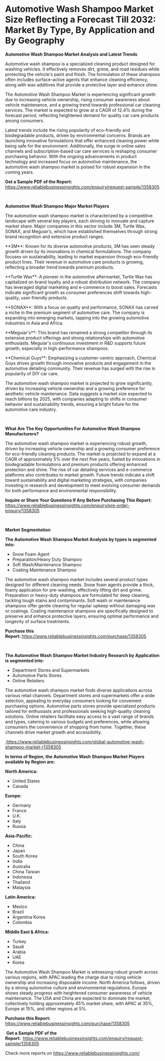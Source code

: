 <p><h1>Automotive Wash Shampoo Market Size Reflecting a Forecast Till 2032: Market By Type, By Application and By Geography</h1></p><p><strong>Automotive Wash Shampoo Market Analysis and Latest Trends</strong></p>
<p><p>Automotive wash shampoo is a specialized cleaning product designed for washing vehicles. It effectively removes dirt, grime, and road residues while protecting the vehicle's paint and finish. The formulation of these shampoos often includes surface-active agents that enhance cleaning efficiency, along with wax additives that provide a protective layer and enhance shine.</p><p>The Automotive Wash Shampoo Market is experiencing significant growth due to increasing vehicle ownership, rising consumer awareness about vehicle maintenance, and a growing trend towards professional car cleaning services. The market is expected to grow at a CAGR of 12.4% during the forecast period, reflecting heightened demand for quality car care products among consumers. </p><p>Latest trends include the rising popularity of eco-friendly and biodegradable products, driven by environmental concerns. Brands are launching innovative formulations that offer enhanced cleaning power while being safe for the environment. Additionally, the surge in online sales channels and subscription-based car care services is reshaping consumer purchasing behavior. With the ongoing advancements in product technology and increased focus on automotive maintenance, the automotive wash shampoo market is poised for robust expansion in the coming years.</p></p>
<p><strong>Get a Sample PDF of the Report:&nbsp;</strong> <a href="https://www.reliablebusinessinsights.com/enquiry/request-sample/1358305?utm_campaign=2319&utm_medium=2&utm_source=Github&utm_content=ia&utm_term=30032025&utm_id=automotive-wash-shampoo">https://www.reliablebusinessinsights.com/enquiry/request-sample/1358305</a></p>
<p>&nbsp;</p>
<p><strong>Automotive Wash Shampoo Major Market Players</strong></p>
<p><p>The automotive wash shampoo market is characterized by a competitive landscape with several key players, each striving to innovate and capture market share. Major companies in this sector include 3M, Turtle Wax, SONAX, and Meguiar’s, which have established themselves through strong brand recognition and extensive product ranges.</p><p>**3M**: Known for its diverse automotive products, 3M has seen steady growth driven by its innovations in chemical formulations. The company focuses on sustainability, leading to market expansion through eco-friendly product lines. Their revenue in automotive care products is growing, reflecting a broader trend towards premium products.</p><p>**Turtle Wax**: A pioneer in the automotive aftermarket, Turtle Wax has capitalized on brand loyalty and a robust distribution network. The company has leveraged digital marketing and e-commerce to boost sales. Forecasts indicate significant growth as consumer preferences shift towards high-quality, user-friendly products.</p><p>**SONAX**: With a focus on quality and performance, SONAX has carved a niche in the premium segment of automotive care. The company is expanding into emerging markets, tapping into the growing automotive industries in Asia and Africa.</p><p>**Meguiar's**: This brand has remained a strong competitor through its extensive product offerings and strong relationships with automotive enthusiasts. Meguiar's continuous investment in R&D supports future growth, especially in high-performance shampoos.</p><p>**Chemical Guys**: Emphasizing a customer-centric approach, Chemical Guys drives growth through innovative products and engagement in the automotive detailing community. Their revenue has surged with the rise in popularity of DIY car care.</p><p>The automotive wash shampoo market is projected to grow significantly, driven by increasing vehicle ownership and a growing preference for aesthetic vehicle maintenance. Data suggests a market size expected to reach billions by 2025, with companies adapting to shifts in consumer behavior and sustainability trends, ensuring a bright future for the automotive care industry.</p></p>
<p>&nbsp;</p>
<p><strong>What Are The Key Opportunities For Automotive Wash Shampoo Manufacturers?</strong></p>
<p><p>The automotive wash shampoo market is experiencing robust growth, driven by increasing vehicle ownership and a growing consumer preference for eco-friendly cleaning products. The market is projected to expand at a CAGR of approximately 5% over the next five years, fueled by innovations in biodegradable formulations and premium products offering enhanced protection and shine. The rise of car detailing services and e-commerce platforms also contributes to market growth. Future trends indicate a shift toward sustainability and digital marketing strategies, with companies investing in research and development to meet evolving consumer demands for both performance and environmental responsibility.</p></p>
<p><strong>Inquire or Share Your Questions If Any Before Purchasing This Report:</strong> <a href="https://www.reliablebusinessinsights.com/enquiry/pre-order-enquiry/1358305?utm_campaign=2319&utm_medium=2&utm_source=Github&utm_content=ia&utm_term=30032025&utm_id=automotive-wash-shampoo">https://www.reliablebusinessinsights.com/enquiry/pre-order-enquiry/1358305</a></p>
<p>&nbsp;</p>
<p><strong>Market Segmentation</strong></p>
<p><strong>The Automotive Wash Shampoo Market Analysis by types is segmented into:</strong></p>
<p><ul><li>Snow Foam Agent</li><li>Preparation/Heavy Duty Shampoo</li><li>Soft Wash/Maintenance Shampoo</li><li>Coating Maintenance Shampoo</li></ul></p>
<p><p>The automotive wash shampoo market includes several product types designed for different cleaning needs. Snow foam agents provide a thick, foamy application for pre-washing, effectively lifting dirt and grime. Preparation or heavy-duty shampoos are formulated for deep cleaning, tackling tough stains and contaminants. Soft wash or maintenance shampoos offer gentle cleaning for regular upkeep without damaging wax or coatings. Coating maintenance shampoos are specifically designed to preserve and enhance protective layers, ensuring optimal performance and longevity of surface treatments.</p></p>
<p><strong>Purchase this Report:&nbsp;</strong><a href="https://www.reliablebusinessinsights.com/purchase/1358305?utm_campaign=2319&utm_medium=2&utm_source=Github&utm_content=ia&utm_term=30032025&utm_id=automotive-wash-shampoo">https://www.reliablebusinessinsights.com/purchase/1358305</a></p>
<p>&nbsp;</p>
<p><strong>The Automotive Wash Shampoo Market Industry Research by Application is segmented into:</strong></p>
<p><ul><li>Department Stores and Supermarkets</li><li>Automotive Parts Stores</li><li>Online Retailers</li></ul></p>
<p><p>The automotive wash shampoo market finds diverse applications across various retail channels. Department stores and supermarkets offer a wide selection, appealing to everyday consumers looking for convenient purchasing options. Automotive parts stores provide specialized products tailored for enthusiasts and professionals seeking high-quality cleaning solutions. Online retailers facilitate easy access to a vast range of brands and types, catering to various budgets and preferences, while allowing consumers the convenience of shopping from home. Together, these channels drive market growth and accessibility.</p></p>
<p><a href="https://www.reliablebusinessinsights.com/global-automotive-wash-shampoo-market-r1358305?utm_campaign=2319&utm_medium=2&utm_source=Github&utm_content=ia&utm_term=30032025&utm_id=automotive-wash-shampoo">&nbsp;https://www.reliablebusinessinsights.com/global-automotive-wash-shampoo-market-r1358305</a></p>
<p><strong>In terms of Region, the Automotive Wash Shampoo Market Players available by Region are:</strong></p>
<p>
    <p> <strong> North America: </strong>
        <ul>
            <li>United States</li>
            <li>Canada</li>
        </ul>
        </p> 
    <p> <strong> Europe: </strong>
        <ul>
            <li>Germany</li>
            <li>France</li>
            <li>U.K.</li>
            <li>Italy</li>
            <li>Russia</li>
        </ul>
        </p> 
    <p> <strong> Asia-Pacific: </strong>
        <ul>
            <li>China</li>
            <li>Japan</li>
            <li>South Korea</li>
            <li>India</li>
            <li>Australia</li>
            <li>China Taiwan</li>
            <li>Indonesia</li>
            <li>Thailand</li>
            <li>Malaysia</li>
        </ul>
        </p> 
    <p> <strong> Latin America: </strong>
        <ul>
            <li>Mexico</li>
            <li>Brazil</li>
            <li>Argentina Korea</li>
            <li>Colombia</li>
        </ul>
        </p> 
    <p> <strong> Middle East & Africa: </strong>
        <ul>
            <li>Turkey</li>
            <li>Saudi</li>
            <li>Arabia</li>
            <li>UAE</li>
            <li>Korea</li>
        </ul>
    </p>
    </p>
<p><p>The Automotive Wash Shampoo Market is witnessing robust growth across various regions, with APAC leading the charge due to rising vehicle ownership and increasing disposable income. North America follows, driven by a strong automotive culture and environmental regulations. Europe shows steady progress with heightened consumer awareness of vehicle maintenance. The USA and China are expected to dominate the market, collectively holding approximately 45% market share, with APAC at 35%, Europe at 15%, and other regions at 5%.</p></p>
<p><strong>Purchase this Report: </strong><a href="https://www.reliablebusinessinsights.com/purchase/1358305?utm_campaign=2319&utm_medium=2&utm_source=Github&utm_content=ia&utm_term=30032025&utm_id=automotive-wash-shampoo">https://www.reliablebusinessinsights.com/purchase/1358305</a></p>
<p>&nbsp;<strong>Get a Sample PDF of the Report:&nbsp;&nbsp;</strong><a href="https://www.reliablebusinessinsights.com/enquiry/request-sample/1358305?utm_campaign=2319&utm_medium=2&utm_source=Github&utm_content=ia&utm_term=30032025&utm_id=automotive-wash-shampoo">https://www.reliablebusinessinsights.com/enquiry/request-sample/1358305</a></p>
<p><strong></strong></p>
<p>Check more reports on <a href="https://www.reliablebusinessinsights.com/?utm_campaign=2319&utm_medium=2&utm_source=Github&utm_content=ia&utm_term=30032025&utm_id=automotive-wash-shampoo">https://www.reliablebusinessinsights.com/</a></p>